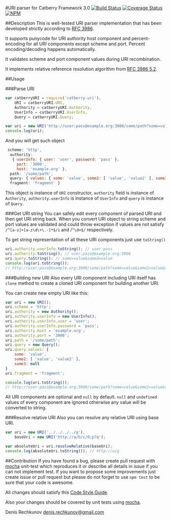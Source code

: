 #URI parser for Catberry Framework 3.0 [![Build Status](https://travis-ci.org/catberry/catberry-uri.png?branch=master)](https://travis-ci.org/catberry/catberry-uri) [![Coverage Status](https://coveralls.io/repos/catberry/catberry-uri/badge.png)](https://coveralls.io/r/catberry/catberry-uri)
[![NPM](https://nodei.co/npm/catberry-uri.png)](https://nodei.co/npm/catberry-uri/)

##Description
This is well-tested URI parser implementation that has been developed strictly
according to [RFC 3986](https://tools.ietf.org/html/rfc3986).

It supports punycode for URI authority host component and percent-encoding for
all URI components except scheme and port. Percent encoding/decoding
happens automatically.

It validates scheme and port component values during URI recombination.

It implements relative reference resolution algorithm from
[RFC 3986 5.2](https://tools.ietf.org/html/rfc3986#section-5.2).

##Usage

###Parse URI
```javascript
var catberryURI = require('catberry-uri'),
	URI = catberryURI.URI,
	Authority = catberryURI.Authority,
	UserInfo = catberryURI.UserInfo,
	Query = catberryURI.Query;

var uri = new URI('http://user:pass@example.org:3000/some/path?some=value&some2=value&some2=value2&some3#fragment');
console.log(uri);
```
And you will get such object
```javascript
 scheme: 'http',
  authority:
   { userInfo: { user: 'user', password: 'pass' },
     port: '3000',
     host: 'example.org' },
  path: '/some/path',
  query: { values: { some: 'value', some2: [ 'value', 'value2' ], some3: null } },
  fragment: 'fragment' }
```
This object is instance of `URI` constructor, `authority` field is instance
of `Authority`, `authority.userInfo` is instance of `UserInfo` and `query` is
instance of `Query`.

###Get URI string
You can safely edit every component of parsed URI and then get URI string back.
When you convert URI object to string scheme and port values are validated and
could throw exception if values are not satisfy `/^[a-z]+[a-z\d\+\.-]*$/i` and
/`^\d+$/` respectively.

To get string representation of all these URI components just use `toString()`
```javascript
uri.authority.userInfo.toString(); // user:pass
uri.authority.toString(); // user:pass@example.org:3000
uri.query.toString(); // some=value&some2=value
console.log(uri.toString());
// http://user:pass@example.org:3000/some/path?some=value&some2=value&some2=value2&some3#fragment
```

###Building new URI
Also every URI component including URI itself has `clone` method to create
a cloned URI component for building another URI.

You can create new empty URI like this:
```javascript
var uri = new URI();
uri.scheme = 'http';
uri.authority = new Authority();
uri.authority.userInfo = new UserInfo();
uri.authority.userInfo.user = 'user';
uri.authority.userInfo.password = 'pass';
uri.authority.host = 'example.org';
uri.authority.port = '3000';
uri.path = '/some/path';
uri.query = new Query();
uri.query.values: {
	some: 'value',
	some2: [ 'value', 'value2' ],
	some3: null
}
uri.fragment = 'fragment';

console.log(uri.toString());
// http://user:pass@example.org:3000/some/path?some=value&some2=value&some2=value2&some3#fragment
```
All URI components are optional and `null` by default.
`null` and `undefined` values of every component are ignored otherwise any value
will be converted to string.

###Resolve relative URI
Also you can resolve any relative URI using base URI.
```javascript
var uri = new URI('../../../../g'),
	baseUri = new URI('http://a/b/c/d;p?q');

var absoluteUri = uri.resolveRelative(baseUri);
console.log(absoluteUri.toString()); // http://a/g
```

##Contribution
If you have found a bug, please create pull request with [mocha](https://www.npmjs.org/package/mocha) 
unit-test which reproduces it or describe all details in issue if you can not 
implement test. If you want to propose some improvements just create issue or 
pull request but please do not forget to use `npm test` to be sure that your 
code is awesome.

All changes should satisfy this [Code Style Guide](https://github.com/catberry/catberry/blob/master/docs/code-style-guide.md).

Also your changes should be covered by unit tests using [mocha](https://www.npmjs.org/package/mocha).

Denis Rechkunov <denis.rechkunov@gmail.com>